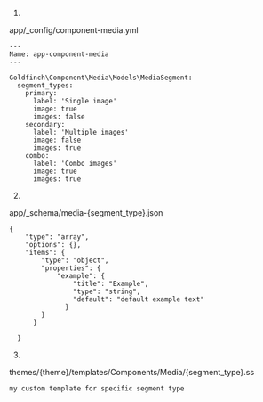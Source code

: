1)

app/_config/component-media.yml
```
---
Name: app-component-media
---

Goldfinch\Component\Media\Models\MediaSegment:
  segment_types:
    primary:
      label: 'Single image'
      image: true
      images: false
    secondary:
      label: 'Multiple images'
      image: false
      images: true
    combo:
      label: 'Combo images'
      image: true
      images: true
```

2)

app/_schema/media-{segment_type}.json
```
{
    "type": "array",
    "options": {},
    "items": {
        "type": "object",
        "properties": {
            "example": {
                "title": "Example",
                "type": "string",
                "default": "default example text"
              }
        }
      }

  }
```

3)

themes/{theme}/templates/Components/Media/{segment_type}.ss

```
my custom template for specific segment type
```
